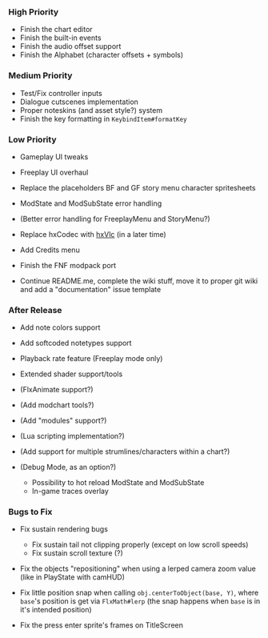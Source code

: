 ### High Priority
- Finish the chart editor
- Finish the built-in events
- Finish the audio offset support
- Finish the Alphabet (character offsets + symbols)

### Medium Priority
- Test/Fix controller inputs
- Dialogue cutscenes implementation
- Proper noteskins (and asset style?) system
- Finish the key formatting in `KeybindItem#formatKey`

### Low Priority
- Gameplay UI tweaks
- Freeplay UI overhaul
- Replace the placeholders BF and GF story menu character spritesheets

- ModState and ModSubState error handling
- (Better error handling for FreeplayMenu and StoryMenu?)

- Replace hxCodec with [hxVlc](https://github.com/MAJigsaw77/hxvlc) (in a later time)

- Add Credits menu
- Finish the FNF modpack port

- Continue README.me, complete the wiki stuff, move it to proper git wiki and add a "documentation" issue template

### After Release
- Add note colors support
- Add softcoded notetypes support

- Playback rate feature (Freeplay mode only)
- Extended shader support/tools

- (FlxAnimate support?)
- (Add modchart tools?)
- (Add "modules" support?)
- (Lua scripting implementation?)
- (Add support for multiple strumlines/characters within a chart?)

- (Debug Mode, as an option?)
  * Possibility to hot reload ModState and ModSubState
  * In-game traces overlay

### Bugs to Fix
- Fix sustain rendering bugs
  - Fix sustain tail not clipping properly (except on low scroll speeds)
  - Fix sustain scroll texture (?)

- Fix the objects "repositioning" when using a lerped camera zoom value (like in PlayState with camHUD)
- Fix little position snap when calling `obj.centerToObject(base, Y)`, where `base`'s position is get via `FlxMath#lerp` (the snap happens when `base` is in it's intended position)
- Fix the press enter sprite's frames on TitleScreen